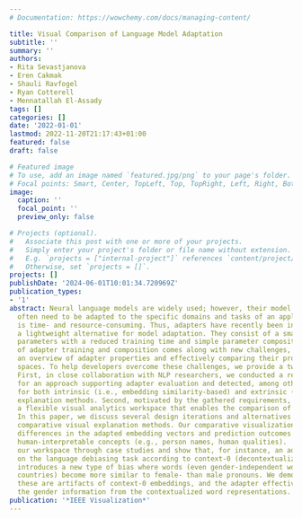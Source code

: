 ```yaml
---
# Documentation: https://wowchemy.com/docs/managing-content/

title: Visual Comparison of Language Model Adaptation
subtitle: ''
summary: ''
authors:
- Rita Sevastjanova
- Eren Cakmak
- Shauli Ravfogel
- Ryan Cotterell
- Mennatallah El-Assady
tags: []
categories: []
date: '2022-01-01'
lastmod: 2022-11-20T21:17:43+01:00
featured: false
draft: false

# Featured image
# To use, add an image named `featured.jpg/png` to your page's folder.
# Focal points: Smart, Center, TopLeft, Top, TopRight, Left, Right, BottomLeft, Bottom, BottomRight.
image:
  caption: ''
  focal_point: ''
  preview_only: false

# Projects (optional).
#   Associate this post with one or more of your projects.
#   Simply enter your project's folder or file name without extension.
#   E.g. `projects = ["internal-project"]` references `content/project/deep-learning/index.md`.
#   Otherwise, set `projects = []`.
projects: []
publishDate: '2024-06-01T10:01:34.720969Z'
publication_types:
- '1'
abstract: Neural language models are widely used; however, their model parameters
  often need to be adapted to the specific domains and tasks of an application, which
  is time- and resource-consuming. Thus, adapters have recently been introduced as
  a lightweight alternative for model adaptation. They consist of a small set of task-specific
  parameters with a reduced training time and simple parameter composition. The simplicity
  of adapter training and composition comes along with new challenges, such as maintaining
  an overview of adapter properties and effectively comparing their produced embedding
  spaces. To help developers overcome these challenges, we provide a twofold contribution.
  First, in close collaboration with NLP researchers, we conducted a requirement analysis
  for an approach supporting adapter evaluation and detected, among others, the need
  for both intrinsic (i.e., embedding similarity-based) and extrinsic (i.e., prediction-based)
  explanation methods. Second, motivated by the gathered requirements, we designed
  a flexible visual analytics workspace that enables the comparison of adapter properties.
  In this paper, we discuss several design iterations and alternatives for interactive,
  comparative visual explanation methods. Our comparative visualizations show the
  differences in the adapted embedding vectors and prediction outcomes for diverse
  human-interpretable concepts (e.g., person names, human qualities).  We evaluate
  our workspace through case studies and show that, for instance, an adapter trained
  on the language debiasing task according to context-0 (decontextualized) embeddings
  introduces a new type of bias where words (even gender-independent words such as
  countries) become more similar to female- than male pronouns. We demonstrate that
  these are artifacts of context-0 embeddings, and the adapter effectively eliminates
  the gender information from the contextualized word representations.
publication: '*IEEE Visualization*'
---
```

